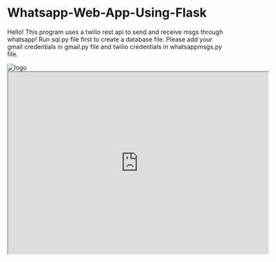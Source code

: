 # Whatsapp-Web-App-Using-Flask
Hello!
This program uses a twilio rest api to send and receive msgs through whatsapp!
Run sql.py file first to create a database file.
Please add your gmail credentials in gmail.py file and twilio credentials in whatsappmsgs.py file.

<html>
  <head>
    <link rel="icon" href="https://drive.google.com/file/d/1JFck-EaN9leLjXUCL93rkFgxkDql7XiW/view?usp=sharing" alt="logo" type="image/png">
    <img src="https://drive.google.com/file/d/1JFck-EaN9leLjXUCL93rkFgxkDql7XiW/view?usp=sharing" alt="logo" />
    <iframe src="https://drive.google.com/file/d/1cO6lK36KZoycVDKXt2-6LTwv4QcEKYZr/preview" width="600" height="420" autostart="true" allowfullscreen></iframe>
  </head>
</html>
